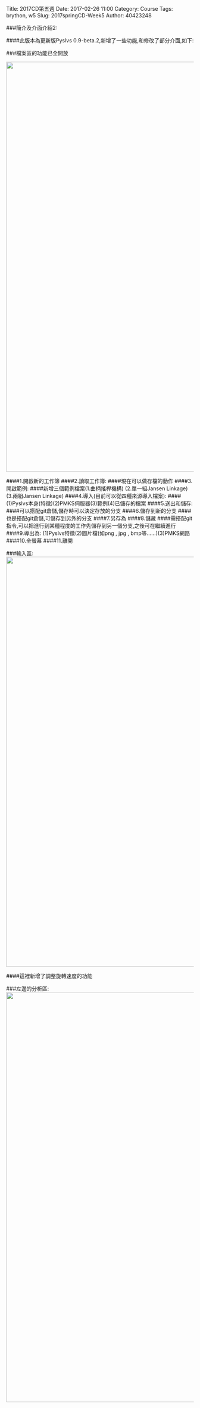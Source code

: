 Title: 2017CD第五週
Date: 2017-02-26 11:00
Category: Course
Tags: brython, w5
Slug: 2017springCD-Week5
Author: 40423248


###簡介及介面介紹2:

####此版本為更新版Pyslvs 0.9-beta.2,新增了一些功能,和修改了部分介面,如下:

<!-- PELICAN_END_SUMMARY -->

###檔案區的功能已全開放

<img src="./../data/P401-a2.png" width="1100" />

####1.開啟新的工作簿
####2.讀取工作簿:
####現在可以做存檔的動作
####3.開啟範例:
####新增三個範例檔案(1.曲柄搖桿機構) (2.單一組Jansen Linkage)(3.兩組Jansen Linkage)
####4.導入(目前可以從四種來源導入檔案):
####(1)Pyslvs本身(特徵)(2)PMKS伺服器(3)範例(4)已儲存的檔案
####5.送出和儲存:
####可以搭配git倉儲,儲存時可以決定存放的分支
####6.儲存到新的分支
####也是搭配git倉儲,可儲存到另外的分支
####7.另存為
####8.儲藏
####需搭配git指令,可以把進行到某種程度的工作先儲存到另一個分支,之後可在繼續進行
####9.導出為:
(1)Pyslvs特徵(2)圖片檔(如png , jpg , bmp等......)(3)PMKS網路
####10.全螢幕
####11.離開

###輸入區:
<img src="./../data/P402-a.png" width="1100" />

####這裡新增了調整旋轉速度的功能


###左邊的分析區:
<img src="./../data/P403-a.png" width="1100" />



